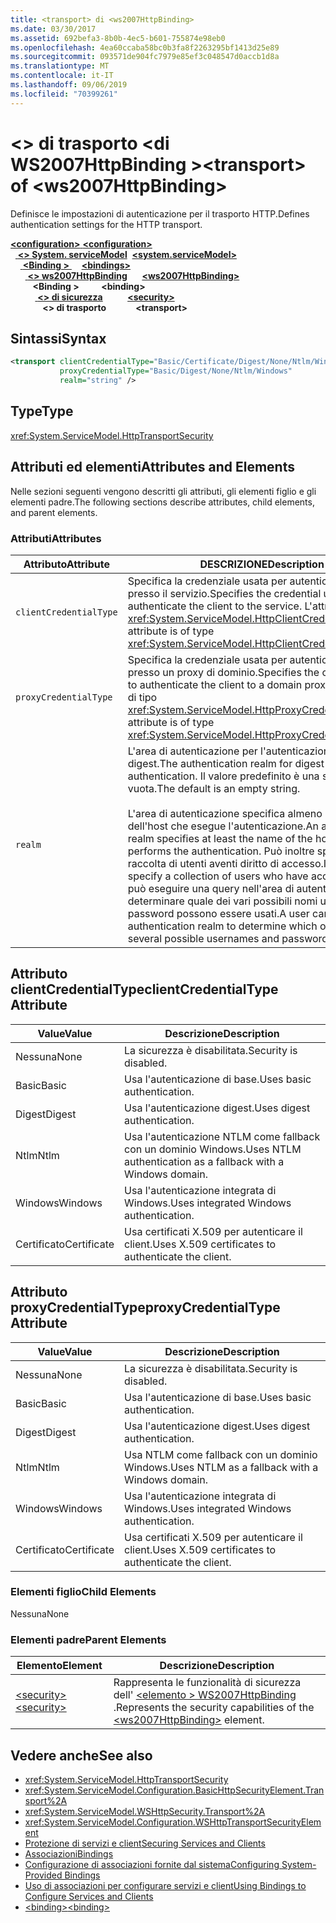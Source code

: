 ```yaml
---
title: <transport> di <ws2007HttpBinding>
ms.date: 03/30/2017
ms.assetid: 692befa3-8b0b-4ec5-b601-755874e98eb0
ms.openlocfilehash: 4ea60ccaba58bc0b3fa8f2263295bf1413d25e89
ms.sourcegitcommit: 093571de904fc7979e85ef3c048547d0accb1d8a
ms.translationtype: MT
ms.contentlocale: it-IT
ms.lasthandoff: 09/06/2019
ms.locfileid: "70399261"
---
```

# <a name="transport-of-ws2007httpbinding"></a><span data-ttu-id="08636-102">\<> di trasporto \<di WS2007HttpBinding ></span><span class="sxs-lookup"><span data-stu-id="08636-102">\<transport> of \<ws2007HttpBinding></span></span>
<span data-ttu-id="08636-103">Definisce le impostazioni di autenticazione per il trasporto HTTP.</span><span class="sxs-lookup"><span data-stu-id="08636-103">Defines authentication settings for the HTTP transport.</span></span>  
  
<span data-ttu-id="08636-104">[ **\<configuration>** ](../configuration-element.md)</span><span class="sxs-lookup"><span data-stu-id="08636-104">[**\<configuration>**](../configuration-element.md)</span></span>\
<span data-ttu-id="08636-105">&nbsp;&nbsp;[ **\<> System. serviceModel**](system-servicemodel.md)</span><span class="sxs-lookup"><span data-stu-id="08636-105">&nbsp;&nbsp;[**\<system.serviceModel>**](system-servicemodel.md)</span></span>\
<span data-ttu-id="08636-106">&nbsp;&nbsp;&nbsp;&nbsp;[ **\<Binding >** ](bindings.md)</span><span class="sxs-lookup"><span data-stu-id="08636-106">&nbsp;&nbsp;&nbsp;&nbsp;[**\<bindings>**](bindings.md)</span></span>\
<span data-ttu-id="08636-107">&nbsp;&nbsp;&nbsp;&nbsp;&nbsp;&nbsp;[ **\<> ws2007HttpBinding**](ws2007httpbinding.md)</span><span class="sxs-lookup"><span data-stu-id="08636-107">&nbsp;&nbsp;&nbsp;&nbsp;&nbsp;&nbsp;[**\<ws2007HttpBinding>**](ws2007httpbinding.md)</span></span>\
<span data-ttu-id="08636-108">&nbsp;&nbsp;&nbsp;&nbsp;&nbsp;&nbsp;&nbsp;&nbsp; **\<Binding >** </span><span class="sxs-lookup"><span data-stu-id="08636-108">&nbsp;&nbsp;&nbsp;&nbsp;&nbsp;&nbsp;&nbsp;&nbsp;**\<binding>**</span></span>\
<span data-ttu-id="08636-109">&nbsp;&nbsp;&nbsp;&nbsp;&nbsp;&nbsp;&nbsp;&nbsp;&nbsp;&nbsp;[ **\<> di sicurezza**](security-of-ws2007httpbinding.md)</span><span class="sxs-lookup"><span data-stu-id="08636-109">&nbsp;&nbsp;&nbsp;&nbsp;&nbsp;&nbsp;&nbsp;&nbsp;&nbsp;&nbsp;[**\<security>**](security-of-ws2007httpbinding.md)</span></span>\
<span data-ttu-id="08636-110">&nbsp;&nbsp;&nbsp;&nbsp;&nbsp;&nbsp;&nbsp;&nbsp;&nbsp;&nbsp;&nbsp;&nbsp; **\<> di trasporto**</span><span class="sxs-lookup"><span data-stu-id="08636-110">&nbsp;&nbsp;&nbsp;&nbsp;&nbsp;&nbsp;&nbsp;&nbsp;&nbsp;&nbsp;&nbsp;&nbsp;**\<transport>**</span></span>  
  
## <a name="syntax"></a><span data-ttu-id="08636-111">Sintassi</span><span class="sxs-lookup"><span data-stu-id="08636-111">Syntax</span></span>  
  
```xml  
<transport clientCredentialType="Basic/Certificate/Digest/None/Ntlm/Windows"
           proxyCredentialType="Basic/Digest/None/Ntlm/Windows"
           realm="string" />
```  
  
## <a name="type"></a><span data-ttu-id="08636-112">Type</span><span class="sxs-lookup"><span data-stu-id="08636-112">Type</span></span>  
 <xref:System.ServiceModel.HttpTransportSecurity>  
  
## <a name="attributes-and-elements"></a><span data-ttu-id="08636-113">Attributi ed elementi</span><span class="sxs-lookup"><span data-stu-id="08636-113">Attributes and Elements</span></span>  
 <span data-ttu-id="08636-114">Nelle sezioni seguenti vengono descritti gli attributi, gli elementi figlio e gli elementi padre.</span><span class="sxs-lookup"><span data-stu-id="08636-114">The following sections describe attributes, child elements, and parent elements.</span></span>  
  
### <a name="attributes"></a><span data-ttu-id="08636-115">Attributi</span><span class="sxs-lookup"><span data-stu-id="08636-115">Attributes</span></span>  
  
|<span data-ttu-id="08636-116">Attributo</span><span class="sxs-lookup"><span data-stu-id="08636-116">Attribute</span></span>|<span data-ttu-id="08636-117">DESCRIZIONE</span><span class="sxs-lookup"><span data-stu-id="08636-117">Description</span></span>|  
|---------------|-----------------|  
|`clientCredentialType`|<span data-ttu-id="08636-118">Specifica la credenziale usata per autenticare il client presso il servizio.</span><span class="sxs-lookup"><span data-stu-id="08636-118">Specifies the credential used to authenticate the client to the service.</span></span> <span data-ttu-id="08636-119">L'attributo è di tipo <xref:System.ServiceModel.HttpClientCredentialType>.</span><span class="sxs-lookup"><span data-stu-id="08636-119">This attribute is of type <xref:System.ServiceModel.HttpClientCredentialType>.</span></span>|  
|`proxyCredentialType`|<span data-ttu-id="08636-120">Specifica la credenziale usata per autenticare il client presso un proxy di dominio.</span><span class="sxs-lookup"><span data-stu-id="08636-120">Specifies the credential used to authenticate the client to a domain proxy.</span></span> <span data-ttu-id="08636-121">L'attributo è di tipo <xref:System.ServiceModel.HttpProxyCredentialType>.</span><span class="sxs-lookup"><span data-stu-id="08636-121">This attribute is of type <xref:System.ServiceModel.HttpProxyCredentialType>.</span></span>|  
|`realm`|<span data-ttu-id="08636-122">L'area di autenticazione per l'autenticazione di base o digest.</span><span class="sxs-lookup"><span data-stu-id="08636-122">The authentication realm for digest or basic authentication.</span></span> <span data-ttu-id="08636-123">Il valore predefinito è una stringa vuota.</span><span class="sxs-lookup"><span data-stu-id="08636-123">The default is an empty string.</span></span><br /><br /> <span data-ttu-id="08636-124">L'area di autenticazione specifica almeno il nome dell'host che esegue l'autenticazione.</span><span class="sxs-lookup"><span data-stu-id="08636-124">An authentication realm specifies at least the name of the host that performs the authentication.</span></span> <span data-ttu-id="08636-125">Può inoltre specificare una raccolta di utenti aventi diritto di accesso.</span><span class="sxs-lookup"><span data-stu-id="08636-125">It can also specify a collection of users who have access.</span></span> <span data-ttu-id="08636-126">Un utente può eseguire una query nell'area di autenticazione per determinare quale dei vari possibili nomi utente e password possono essere usati.</span><span class="sxs-lookup"><span data-stu-id="08636-126">A user can query the authentication realm to determine which one of the several possible usernames and passwords can be used.</span></span>|  
  
## <a name="clientcredentialtype-attribute"></a><span data-ttu-id="08636-127">Attributo clientCredentialType</span><span class="sxs-lookup"><span data-stu-id="08636-127">clientCredentialType Attribute</span></span>  
  
|<span data-ttu-id="08636-128">Value</span><span class="sxs-lookup"><span data-stu-id="08636-128">Value</span></span>|<span data-ttu-id="08636-129">Descrizione</span><span class="sxs-lookup"><span data-stu-id="08636-129">Description</span></span>|  
|-----------|-----------------|  
|<span data-ttu-id="08636-130">Nessuna</span><span class="sxs-lookup"><span data-stu-id="08636-130">None</span></span>|<span data-ttu-id="08636-131">La sicurezza è disabilitata.</span><span class="sxs-lookup"><span data-stu-id="08636-131">Security is disabled.</span></span>|  
|<span data-ttu-id="08636-132">Basic</span><span class="sxs-lookup"><span data-stu-id="08636-132">Basic</span></span>|<span data-ttu-id="08636-133">Usa l'autenticazione di base.</span><span class="sxs-lookup"><span data-stu-id="08636-133">Uses basic authentication.</span></span>|  
|<span data-ttu-id="08636-134">Digest</span><span class="sxs-lookup"><span data-stu-id="08636-134">Digest</span></span>|<span data-ttu-id="08636-135">Usa l'autenticazione digest.</span><span class="sxs-lookup"><span data-stu-id="08636-135">Uses digest authentication.</span></span>|  
|<span data-ttu-id="08636-136">Ntlm</span><span class="sxs-lookup"><span data-stu-id="08636-136">Ntlm</span></span>|<span data-ttu-id="08636-137">Usa l'autenticazione NTLM come fallback con un dominio Windows.</span><span class="sxs-lookup"><span data-stu-id="08636-137">Uses NTLM authentication as a fallback with a Windows domain.</span></span>|  
|<span data-ttu-id="08636-138">Windows</span><span class="sxs-lookup"><span data-stu-id="08636-138">Windows</span></span>|<span data-ttu-id="08636-139">Usa l'autenticazione integrata di Windows.</span><span class="sxs-lookup"><span data-stu-id="08636-139">Uses integrated Windows authentication.</span></span>|  
|<span data-ttu-id="08636-140">Certificato</span><span class="sxs-lookup"><span data-stu-id="08636-140">Certificate</span></span>|<span data-ttu-id="08636-141">Usa certificati X.509 per autenticare il client.</span><span class="sxs-lookup"><span data-stu-id="08636-141">Uses X.509 certificates to authenticate the client.</span></span>|  
  
## <a name="proxycredentialtype-attribute"></a><span data-ttu-id="08636-142">Attributo proxyCredentialType</span><span class="sxs-lookup"><span data-stu-id="08636-142">proxyCredentialType Attribute</span></span>  
  
|<span data-ttu-id="08636-143">Value</span><span class="sxs-lookup"><span data-stu-id="08636-143">Value</span></span>|<span data-ttu-id="08636-144">Descrizione</span><span class="sxs-lookup"><span data-stu-id="08636-144">Description</span></span>|  
|-----------|-----------------|  
|<span data-ttu-id="08636-145">Nessuna</span><span class="sxs-lookup"><span data-stu-id="08636-145">None</span></span>|<span data-ttu-id="08636-146">La sicurezza è disabilitata.</span><span class="sxs-lookup"><span data-stu-id="08636-146">Security is disabled.</span></span>|  
|<span data-ttu-id="08636-147">Basic</span><span class="sxs-lookup"><span data-stu-id="08636-147">Basic</span></span>|<span data-ttu-id="08636-148">Usa l'autenticazione di base.</span><span class="sxs-lookup"><span data-stu-id="08636-148">Uses basic authentication.</span></span>|  
|<span data-ttu-id="08636-149">Digest</span><span class="sxs-lookup"><span data-stu-id="08636-149">Digest</span></span>|<span data-ttu-id="08636-150">Usa l'autenticazione digest.</span><span class="sxs-lookup"><span data-stu-id="08636-150">Uses digest authentication.</span></span>|  
|<span data-ttu-id="08636-151">Ntlm</span><span class="sxs-lookup"><span data-stu-id="08636-151">Ntlm</span></span>|<span data-ttu-id="08636-152">Usa NTLM come fallback con un dominio Windows.</span><span class="sxs-lookup"><span data-stu-id="08636-152">Uses NTLM as a fallback with a Windows domain.</span></span>|  
|<span data-ttu-id="08636-153">Windows</span><span class="sxs-lookup"><span data-stu-id="08636-153">Windows</span></span>|<span data-ttu-id="08636-154">Usa l'autenticazione integrata di Windows.</span><span class="sxs-lookup"><span data-stu-id="08636-154">Uses integrated Windows authentication.</span></span>|  
|<span data-ttu-id="08636-155">Certificato</span><span class="sxs-lookup"><span data-stu-id="08636-155">Certificate</span></span>|<span data-ttu-id="08636-156">Usa certificati X.509 per autenticare il client.</span><span class="sxs-lookup"><span data-stu-id="08636-156">Uses X.509 certificates to authenticate the client.</span></span>|  
  
### <a name="child-elements"></a><span data-ttu-id="08636-157">Elementi figlio</span><span class="sxs-lookup"><span data-stu-id="08636-157">Child Elements</span></span>  
 <span data-ttu-id="08636-158">Nessuna</span><span class="sxs-lookup"><span data-stu-id="08636-158">None</span></span>  
  
### <a name="parent-elements"></a><span data-ttu-id="08636-159">Elementi padre</span><span class="sxs-lookup"><span data-stu-id="08636-159">Parent Elements</span></span>  
  
|<span data-ttu-id="08636-160">Elemento</span><span class="sxs-lookup"><span data-stu-id="08636-160">Element</span></span>|<span data-ttu-id="08636-161">Descrizione</span><span class="sxs-lookup"><span data-stu-id="08636-161">Description</span></span>|  
|-------------|-----------------|  
|[<span data-ttu-id="08636-162">\<security></span><span class="sxs-lookup"><span data-stu-id="08636-162">\<security></span></span>](security-of-ws2007httpbinding.md)|<span data-ttu-id="08636-163">Rappresenta le funzionalità di sicurezza dell' [ \<elemento > WS2007HttpBinding](ws2007httpbinding.md) .</span><span class="sxs-lookup"><span data-stu-id="08636-163">Represents the security capabilities of the [\<ws2007HttpBinding>](ws2007httpbinding.md) element.</span></span>|  
  
## <a name="see-also"></a><span data-ttu-id="08636-164">Vedere anche</span><span class="sxs-lookup"><span data-stu-id="08636-164">See also</span></span>

- <xref:System.ServiceModel.HttpTransportSecurity>
- <xref:System.ServiceModel.Configuration.BasicHttpSecurityElement.Transport%2A>
- <xref:System.ServiceModel.WSHttpSecurity.Transport%2A>
- <xref:System.ServiceModel.Configuration.WSHttpTransportSecurityElement>
- [<span data-ttu-id="08636-165">Protezione di servizi e client</span><span class="sxs-lookup"><span data-stu-id="08636-165">Securing Services and Clients</span></span>](../../../wcf/feature-details/securing-services-and-clients.md)
- [<span data-ttu-id="08636-166">Associazioni</span><span class="sxs-lookup"><span data-stu-id="08636-166">Bindings</span></span>](../../../wcf/bindings.md)
- [<span data-ttu-id="08636-167">Configurazione di associazioni fornite dal sistema</span><span class="sxs-lookup"><span data-stu-id="08636-167">Configuring System-Provided Bindings</span></span>](../../../wcf/feature-details/configuring-system-provided-bindings.md)
- [<span data-ttu-id="08636-168">Uso di associazioni per configurare servizi e client</span><span class="sxs-lookup"><span data-stu-id="08636-168">Using Bindings to Configure Services and Clients</span></span>](../../../wcf/using-bindings-to-configure-services-and-clients.md)
- [<span data-ttu-id="08636-169">\<binding></span><span class="sxs-lookup"><span data-stu-id="08636-169">\<binding></span></span>](../../../misc/binding.md)
